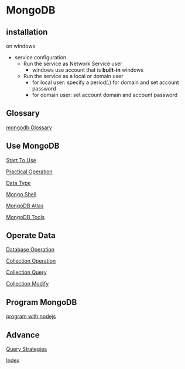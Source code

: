 # MongoDB

## installation

on windows

- service configuration
  - Run the service as Network Service user
    - windows use account that is **built-in** windows
  - Run the service as a local or domain user
    - for local user: specify a period(.) for domain and set account password
    - for domain user: set account domain and account password

## Glossary

[mongodb Glossary](mongodb-glossary.md)

## Use MongoDB

[Start To Use](mongodb-use.md)

[Practical Operation](mongodb-practical-operation.md)

[Data Type](mongobd-data-type.md)

[Mongo Shell](mongodb-shell.md)

[MongoDB Atlas](mongodb-atlas.md)

[MongoDB Tools](mongodb-tools.md)

## Operate Data

[Database Operation](mongodb-database-operation.md)

[Collection Operation](mongodb-collection-operation.md)

[Collection Query](mongodb-query-collection.md)

[Collection Modify](mongodb-modify-collection.md)

## Program MongoDB

[program with nodejs](mongodb-nodejs.md)

## Advance

[Query Strategies](mongodb-query-strategies.md)

[Index](mongodb-index.md)
